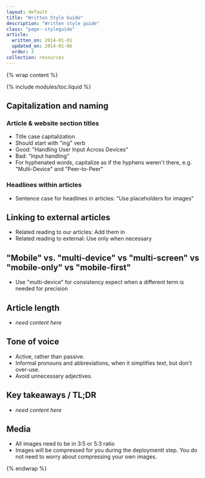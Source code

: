```yaml
---
layout: default
title: "Written Style Guide"
description: "Written style guide"
class: "page--styleguide"
article:
  written_on: 2014-01-01
  updated_on: 2014-01-06
  order: 3
collection: resources
---
```


{% wrap content %}

{% include modules/toc.liquid %}


## Capitalization and naming

### Article & website section titles

  * Title case capitalization
  * Should start with "ing" verb
  * Good: "Handling User Input Across Devices"
  * Bad: "Input handling"
  * For hyphenated words, capitalize as if the hyphens weren't there, e.g. "Multi-Device" and "Peer-to-Peer"

### Headlines within articles
  * Sentence case for headlines in articles: "Use placeholders for images"

## Linking to external articles
  * Related reading to our articles: Add them in 
  * Related reading to external: Use only when necessary

## "Mobile" vs. "multi-device" vs "multi-screen" vs "mobile-only" vs "mobile-first"
  * Use "multi-device" for consistency expect when a different term is needed for precision

## Article length
  * _need content here_

## Tone of voice
  * Active, rather than passive.
  * Informal pronouns and abbreviations, when it simplifies text, but don't over-use.
  * Avoid unnecessary adjectives.

## Key takeaways / TL;DR
  * _need content here_

## Media
  * All images need to be in 3:5 or 5:3 ratio
  * Images will be compressed for you during the deploymentt step.  You do not need to worry about compressing your own images.

{% endwrap %}
